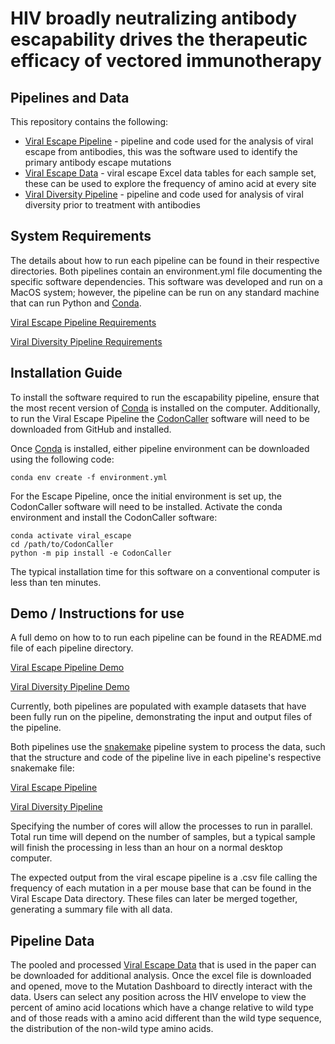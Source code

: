 # HIV broadly neutralizing antibody escapability drives the therapeutic efficacy of vectored immunotherapy

## Pipelines and Data

This repository contains the following:
* [Viral Escape Pipeline](https://github.com/Balazs-Lab/Escapability/blob/main/Viral%20Escape%20Pipeline/) - pipeline and code used for the analysis of viral escape from antibodies, this was the software used to identify the primary antibody escape mutations 
* [Viral Escape Data](https://github.com/Balazs-Lab/Escapability/tree/main/Viral%20Escape%20Data) - viral escape Excel data tables for each sample set, these can be used to explore the frequency of amino acid at every site
* [Viral Diversity Pipeline](https://github.com/Balazs-Lab/Escapability/tree/main/Viral%20Diversity%20Pipeline) - pipeline and code used for analysis of viral diversity prior to treatment with antibodies 

## System Requirements
The details about how to run each pipeline can be found in their respective directories. 
Both pipelines contain an environment.yml file documenting the specific software dependencies. This software was developed and run on a MacOS system; however, the pipeline can be run on any standard machine that can run Python and [Conda](https://conda.io/).
 
[Viral Escape Pipeline Requirements](https://github.com/Balazs-Lab/Escapability/blob/main/Viral%20Escape%20Pipeline/environment.yml)

[Viral Diversity Pipeline Requirements](https://github.com/Balazs-Lab/Escapability/blob/main/Viral%20Diversity%20Pipeline/environment.yml)  
 

## Installation Guide

To install the software required to run the escapability pipeline, ensure that the most recent version of [Conda](https://conda.io) is installed on the computer. Additionally, to run the Viral Escape Pipeline the [CodonCaller](https://github.com/Balazs-Lab/CodonCaller) software will need to be downloaded from GitHub and installed. 

Once [Conda](https://conda.io) is installed, either pipeline environment can be downloaded using the following code:

    conda env create -f environment.yml

For the Escape Pipeline, once the initial environment is set up, the CodonCaller software will need to be installed. Activate the conda environment and install the CodonCaller software:

    conda activate viral_escape
    cd /path/to/CodonCaller
    python -m pip install -e CodonCaller

The typical installation time for this software on a conventional computer is less than ten minutes.
    

## Demo / Instructions for use

A full demo on how to to run each pipeline can be found in the README.md file of each pipeline directory.

[Viral Escape Pipeline Demo](https://github.com/Balazs-Lab/Escapability/blob/main/Viral%20Escape%20Pipeline/README.md)

[Viral Diversity Pipeline Demo](https://github.com/Balazs-Lab/Escapability/blob/main/Viral%20Diversity%20Pipeline/README.md)

Currently, both pipelines are populated with example datasets that have been fully run on the pipeline, demonstrating the input and output files of the pipeline. 

Both pipelines use the [snakemake](https://snakemake.readthedocs.io) pipeline system to process the data, such that the structure and code of the pipeline live in each pipeline's respective snakemake file:

[Viral Escape Pipeline](https://github.com/Balazs-Lab/Escapability/blob/main/Viral%20Escape%20Pipeline/Snakefile)

[Viral Diversity Pipeline](https://github.com/Balazs-Lab/Escapability/blob/main/Viral%20Diversity%20Pipeline/Snakefile)  
 

Specifying the number of cores will allow the processes to run in parallel. Total run time will depend on the number of samples, but a typical sample will finish the processing in less than an hour on a normal desktop computer. 

The expected output from the viral escape pipeline is a .csv file calling the frequency of each mutation in a per mouse base that can be found in the Viral Escape Data directory. These files can later be merged together, generating a summary file with all data.

## Pipeline Data

The pooled and processed [Viral Escape Data](https://github.com/Balazs-Lab/Escapability/tree/main/Viral%20Escape%20Data) that is used in the paper can be downloaded for additional analysis. Once the excel file is downloaded and opened, move to the Mutation Dashboard to directly interact with the data. Users can select any position across the HIV envelope to view the percent of amino acid locations which have a change relative to wild type and of those reads with a amino acid different than the wild type sequence, the distribution of the non-wild type amino acids. 
